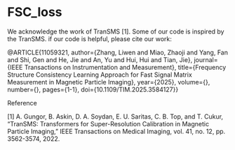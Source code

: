 # FSC_loss
We acknowledge the work of TranSMS [1]. Some of our code is inspired by the TranSMS. if our code is helpful, please cite our work:

@ARTICLE{11059321,
  author={Zhang, Liwen and Miao, Zhaoji and Yang, Fan and Shi, Gen and He, Jie and An, Yu and Hui, Hui and Tian, Jie},
  journal={IEEE Transactions on Instrumentation and Measurement}, 
  title={Frequency Structure Consistency Learning Approach for Fast Signal Matrix Measurement in Magnetic Particle Imaging}, 
  year={2025},
  volume={},
  number={},
  pages={1-1},
  doi={10.1109/TIM.2025.3584127}}

Reference

[1]	A. Gungor, B. Askin, D. A. Soydan, E. U. Saritas, C. B. Top, and T. Cukur, “TranSMS: Transformers for Super-Resolution Calibration in Magnetic Particle Imaging,” IEEE Transactions on Medical Imaging, vol. 41, no. 12, pp. 3562-3574, 2022.
